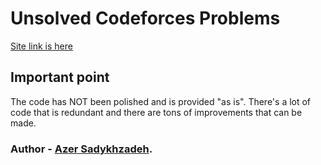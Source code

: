 # Unsolved Codeforces Problems

[Site link is here](https://sadykhzadeh.github.io/unsolved-cf-problems/)

## Important point

The code has NOT been polished and is provided "as is". There's a lot of code
that is redundant and there are tons of improvements that can be made.

### Author - [Azer Sadykhzadeh](https://github.com/sadykhzadeh).
